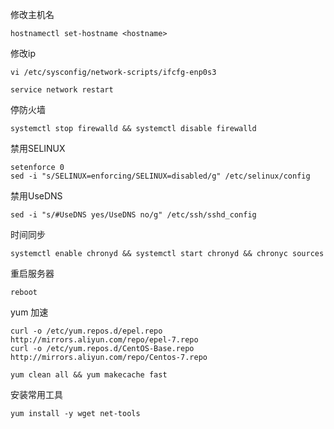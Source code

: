 修改主机名
```
hostnamectl set-hostname <hostname>
```

修改ip
```
vi /etc/sysconfig/network-scripts/ifcfg-enp0s3

service network restart
```

停防火墙
```
systemctl stop firewalld && systemctl disable firewalld
```

禁用SELINUX
```
setenforce 0
sed -i "s/SELINUX=enforcing/SELINUX=disabled/g" /etc/selinux/config
```

禁用UseDNS
```
sed -i "s/#UseDNS yes/UseDNS no/g" /etc/ssh/sshd_config
```

时间同步
```
systemctl enable chronyd && systemctl start chronyd && chronyc sources
```

重启服务器
```
reboot
```

yum 加速
```
curl -o /etc/yum.repos.d/epel.repo http://mirrors.aliyun.com/repo/epel-7.repo
curl -o /etc/yum.repos.d/CentOS-Base.repo http://mirrors.aliyun.com/repo/Centos-7.repo

yum clean all && yum makecache fast
```

安装常用工具
```
yum install -y wget net-tools
```


